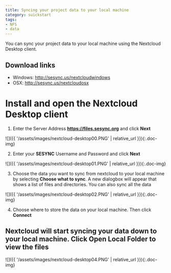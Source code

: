 ```yaml
---
title: Syncing your project data to your local machine
category: suickstart
tags: 
- NFS
- data
---
```


You can sync your project data to your local machine using the Nextcloud Desktop client.

## Download links
  * Windows: http://sesync.us/nextcloudwindows
  * OSX: http://sesync.us/nextcloudosx

# Install and open the Nextcloud Desktop client

1. Enter the Server Address **https://files.sesync.org** and click **Next**

![]({{ '/assets/images/nextcloud-desktop00.PNG' | relative_url }}){:.doc-img}

2. Enter your **SESYNC** Username and Password and click **Next**

![]({{ '/assets/images/nextcloud-desktop01.PNG' | relative_url }}){:.doc-img}

3. Choose the data you want to sync from nextcloud to your local machine by selecting **Choose what to sync**. A new dialogbox will appear that shows a list of files and directories. You can also sync all the data

![]({{ '/assets/images/nextcloud-desktop02.PNG' | relative_url }}){:.doc-img}

4. Choose where to store the data on your local machine. Then click **Connect**

## Nextcloud will start syncing your data down to your local machine. Click **Open Local Folder** to view the files

![]({{ '/assets/images/nextcloud-desktop04.PNG' | relative_url }}){:.doc-img}
